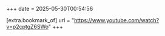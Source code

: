 +++
date = 2025-05-30T00:54:56

[extra.bookmark_of]
url = "https://www.youtube.com/watch?v=p2cptgZ6SWo"
+++
